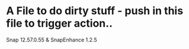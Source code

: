 # A File to do dirty stuff - push in this file to trigger action..
Snap 12.57.0.55 & SnapEnhance 1.2.5

